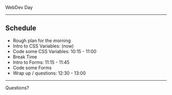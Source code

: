 <!-- _class: intro-slide nemo -->

WebDev Day

---

<!-- _class:  small  -->

## Schedule

- Rough plan for the morning
- Intro to CSS Variables: (now)
- Code some CSS Variables: 10:15 - 11:00
- Break Time
- Intro to Forms: 11:15 - 11:45
- Code some Forms
- Wrap up / questions: 12:30 - 13:00

---

<!-- _class: intro-slide nemo -->

Questions?
